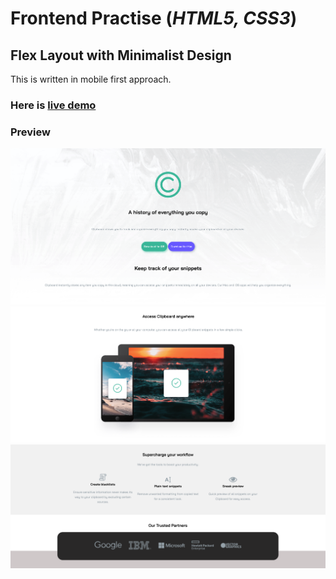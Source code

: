 # Frontend Practise (*HTML5, CSS3*)

## Flex Layout with Minimalist Design 

This is written in mobile first approach.

### Here is [live demo](https://clipboard-website-zeta.vercel.app/)

### Preview

![Preview](design/image1.png)
![Preview](design/image2.png)
![Preview](design/image3.png)

